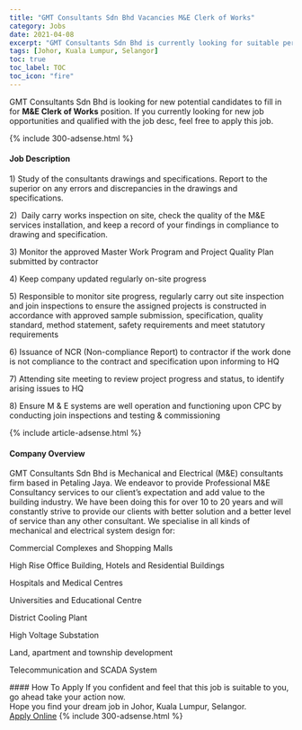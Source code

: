 ```yaml
---
title: "GMT Consultants Sdn Bhd Vacancies M&E Clerk of Works" 
category: Jobs 
date: 2021-04-08 
excerpt: "GMT Consultants Sdn Bhd is currently looking for suitable person to fill in the M&E Clerk of Works which based in Johor, Kuala Lumpur, Selangor" 
tags: [Johor, Kuala Lumpur, Selangor] 
toc: true 
toc_label: TOC 
toc_icon: "fire" 
--- 
```


<p>GMT Consultants Sdn Bhd is looking for new potential candidates to fill in for <b>M&E Clerk of Works</b> position. If you currently looking for new job opportunities and qualified with the job desc, feel free to apply this job.
</p>{% include 300-adsense.html %} 
<div><div><h4>Job Description</h4></div><div><div><span><div><p>1)&#160;Study of the consultants drawings and specifications. Report to the superior on any errors and discrepancies in the drawings and specifications.</p><p>2) &#160;Daily carry works inspection on site, check the quality of the M&amp;E services installation, and keep a record of your findings in compliance to drawing and specification.</p><p>3) Monitor the approved Master Work Program and Project Quality Plan submitted by contractor</p><p>4) Keep company updated regularly on-site progress</p><p>5) Responsible to monitor site progress, regularly carry out site inspection and join inspections to ensure the assigned projects is constructed in accordance with approved sample submission, specification, quality standard, method statement, safety requirements and meet statutory requirements</p><p>6) Issuance of NCR (Non-compliance Report) to contractor if the work done is not compliance to the contract and specification upon informing to HQ</p><p>7) Attending site meeting to review project progress and status, to identify arising issues to HQ</p><p>8) Ensure M &amp; E systems are well operation and functioning upon CPC by conducting join inspections and testing &amp; commissioning</p></div></span></div></div></div> 
{% include article-adsense.html %} 
<div><div><h4>Company Overview</h4></div><div><div><span><div><p>GMT Consultants Sdn Bhd is Mechanical and Electrical (M&amp;E) consultants firm based in Petaling Jaya. We endeavor to provide Professional M&amp;E Consultancy services to our client&#8217;s expectation and add value to the building industry. We have been doing this for over 10 to 20 years and will constantly strive to provide our clients with better solution and a better level of service than any other consultant. We specialise in all kinds of mechanical and electrical system design for:</p><p>Commercial Complexes and Shopping Malls</p><p>High Rise Office Building, Hotels and Residential Buildings</p><p>Hospitals and Medical Centres</p><p>Universities and Educational Centre</p><p>District Cooling Plant</p><p>High Voltage Substation</p><p>Land, apartment and township development</p><p>Telecommunication and SCADA System</p></div></span></div></div></div> 
#### How To Apply 
If you confident and feel that this job is suitable to you, go ahead take your action now. <br/> 
Hope you find your dream job in Johor, Kuala Lumpur, Selangor. <br/> 
<a href="https://www.jobstreet.com.my/en/job/m-e-clerk-of-works-4528934?jobId=jobstreet-my-job-4528934&" class="btn btn--info" target="_blank" rel="nofollow noopenner">Apply Online</a> 
{% include 300-adsense.html %} 